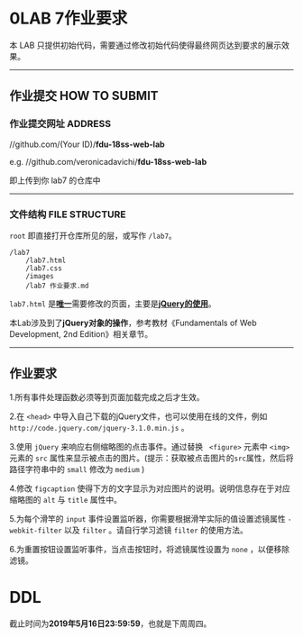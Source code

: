 0LAB 7作业要求
==========
本 LAB 只提供初始代码，需要通过修改初始代码使得最终网页达到要求的展示效果。

-------------------

## 作业提交 HOW TO SUBMIT
### 作业提交网址 ADDRESS
//github.com/(Your ID)/**fdu-18ss-web-lab**

e.g. //github.com/veronicadavichi/**fdu-18ss-web-lab**

即上传到你 lab7 的仓库中

-------------------

### 文件结构 FILE STRUCTURE
`root` 即直接打开仓库所见的层，或写作 `/lab7`。

```
/lab7
	/lab7.html
	/lab7.css
	/images
	/lab7 作业要求.md
```

`lab7.html` 是<u>**唯一**</u>需要修改的页面，主要是<u>**jQuery的使用**</u>。

本Lab涉及到了**jQuery对象的操作**，参考教材《Fundamentals of Web Development, 2nd Edition》相关章节。

-------------------

## 作业要求

1.所有事件处理函数必须等到页面加载完成之后才生效。

2.在 `<head>` 中导入自己下载的jQuery文件，也可以使用在线的文件，例如 `http://code.jquery.com/jquery-3.1.0.min.js` 。

3.使用 `jQuery` 来响应右侧缩略图的点击事件。通过替换 ` <figure>` 元素中 `<img>` 元素的 `src` 属性来显示被点击的图片。(提示：获取被点击图片的`src`属性，然后将路径字符串中的 `small` 修改为 `medium` )

4.修改 `figcaption` 使得下方的文字显示为对应图片的说明。说明信息存在于对应缩略图的 `alt` 与 `title` 属性中。

5.为每个滑竿的 `input` 事件设置监听器，你需要根据滑竿实际的值设置滤镜属性 `-webkit-filter` 以及 `filter` 。请自行学习滤镜 `filter` 的使用方法。

6.为重置按钮设置监听事件，当点击按钮时，将滤镜属性设置为 `none` ，以便移除滤镜。

# DDL

截止时间为**2019年5月16日23:59:59**，也就是下周周四。
